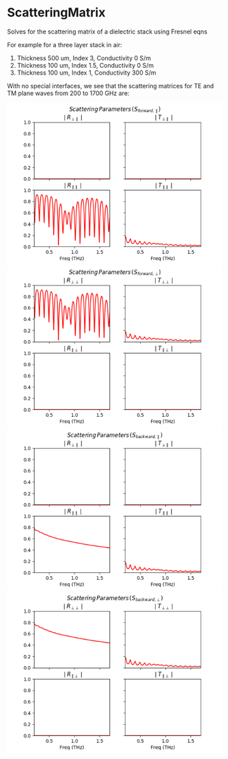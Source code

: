 # ScatteringMatrix
Solves for the scattering matrix of a dielectric stack using Fresnel eqns

For example for a three layer stack in air:
1. Thickness 500 um, Index 3, Conductivity 0 S/m
1. Thickness 100 um, Index 1.5, Conductivity 0 S/m
1. Thickness 100 um, Index 1, Conductivity 300 S/m

With no special interfaces, we see that the scattering matrices for TE and TM plane waves from 200 to 1700 GHz are:

![Alt Text](/Figure_1.png) 
![Alt Text](/Figure_2.png)
![Alt Text](/Figure_3.png) ![Alt Text](/Figure_4.png)
